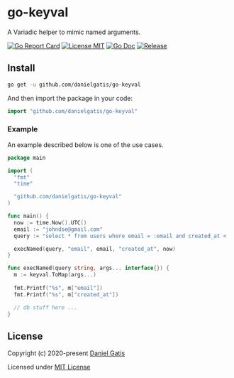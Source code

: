 # go-keyval
A Variadic helper to mimic named arguments.

[![Go Report Card](https://goreportcard.com/badge/github.com/danielgatis/go-keyval?style=flat-square)](https://goreportcard.com/report/github.com/danielgatis/go-keyval)
[![License MIT](https://img.shields.io/badge/license-MIT-blue.svg)](https://raw.githubusercontent.com/danielgatis/go-keyval/master/LICENSE)
[![Go Doc](https://img.shields.io/badge/godoc-reference-blue.svg?style=flat-square)](https://godoc.org/github.com/danielgatis/go-keyval)
[![Release](https://img.shields.io/github/release/danielgatis/go-keyval.svg?style=flat-square)](https://github.com/danielgatis/go-keyval/releases/latest)

## Install

```bash
go get -u github.com/danielgatis/go-keyval
```

And then import the package in your code:

```go
import "github.com/danielgatis/go-keyval"
```

### Example

An example described below is one of the use cases.

```go
package main

import (
  "fmt"
  "time"

  "github.com/danielgatis/go-keyval"
)

func main() {
  now := time.Now().UTC()
  email := "johndoe@gmail.com"
  query := "select * from users where email = :email and created_at < :created_at"

  execNamed(query, "email", email, "created_at", now)
}

func execNamed(query string, args... interface{}) {
  m := keyval.ToMap(args...)
  
  fmt.Printf("%s", m["email"])
  fmt.Printf("%s", m["created_at"])

  // db stuff here ...
}
```

## License

Copyright (c) 2020-present [Daniel Gatis](https://github.com/danielgatis)

Licensed under [MIT License](./LICENSE)
